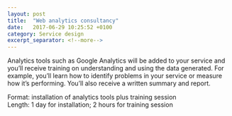 ```yaml
---
layout: post
title:  "Web analytics consultancy"
date:   2017-06-29 10:25:52 +0100
category: Service design
excerpt_separator: <!--more-->
---
```


Analytics tools such as Google Analytics will be added to your service and you’ll receive training on understanding and using the data generated. For example, you’ll learn how to identify problems in your service or measure how it’s performing. You’ll also receive a written summary and report.

Format: installation of analytics tools plus training session  
Length: 1 day for installation; 2 hours for training session
